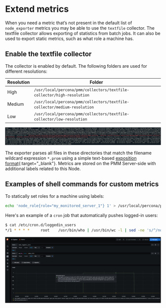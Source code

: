 # Extend metrics

When you need a metric that’s not present in the default list of `node_exporter` metrics you may be able to use the `textfile` collector.
The textfile collector allows exporting of statistics from batch jobs. It can also be used to export static metrics, such as what role a machine has.

## Enable the textfile collector

The collector is enabled by default. The following folders are used for different resolutions:

| Resolution | Folder                                                                    |
|------------|---------------------------------------------------------------------------|
|  High      | `/usr/local/percona/pmm/collectors/textfile-collector/high-resolution`   |
|  Medium    | `/usr/local/percona/pmm/collectors/textfile-collector/medium-resolution` |
|  Low       | `/usr/local/percona/pmm/collectors/textfile-collector/low-resolution`    |

![!image](../../images/node-exporter.textfile-collector.1.png)

The exporter parses all files in these directories that match the filename wildcard expression `*.prom` using a simple text-based [exposition format](https://prometheus.io/docs/instrumenting/exposition_formats/#text-based-format){:target="_blank"}.
Metrics are stored on the PMM Server-side with additional labels related to this Node.

## Examples of shell commands for custom metrics

To statically set roles for a machine using labels:

```sh
echo 'node_role{role="my_monitored_server_1"} 1' > /usr/local/percona/pmm/collectors/textfile-collector/low-resolution/node_role.prom
```

Here's an example of a `cron` job that automatically pushes logged-in users:

```sh
$ cat /etc/cron.d/loggedin_users
*/1 * * * *     root    /usr/bin/who | /usr/bin/wc -l | sed -ne 's/^/node_loggedin_users /p' > /usr/local/percona/pmm/collectors/textfile-collector/high-resolution/node_users.prom
```

![!image](../../images/node-exporter.textfile-collector.2.png)
